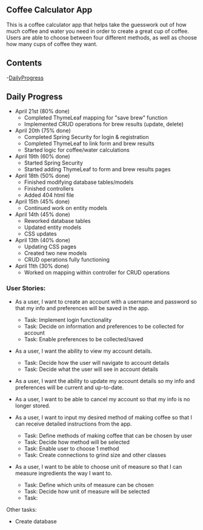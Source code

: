 ## Coffee Calculator App
 This is a coffee calculator app that helps take the guesswork out of how much coffee and water you need in order to create a great cup of coffee. Users are able to choose between four different methods, as well as choose how many cups of coffee they want.

## Contents
-[DailyProgress](#daily-progress)

## Daily Progress
- April 21st (80% done)
  - Completed ThymeLeaf mapping for "save brew" function
  - Implemented CRUD operations for brew results (update, delete)
- April 20th (75% done)
  - Completed Spring Security for login & registration
  - Completed ThymeLeaf to link form and brew results
  - Started logic for coffee/water calculations
- April 19th (60% done)
  - Started Spring Security
  - Started adding ThymeLeaf to form and brew results pages
- April 18th (50% done)
  - Finished modifying database tables/models
  - Finished controllers
  - Added 404 html file
- April 15th (45% done)
  - Continued work on entity models
- April 14th (45% done)
  - Reworked database tables
  - Updated entity models
  - CSS updates
- April 13th (40% done)
  - Updating CSS pages
  - Created two new models
  - CRUD operations fully functioning
- April 11th (30% done)
  - Worked on mapping within controller for CRUD operations

### User Stories:
- As a user, I want to create an account with a username and password so that my info and preferences will be saved in the app.
  - Task: Implement login functionality
  - Task: Decide on information and preferences to be collected for account
  - Task: Enable preferences to be collected/saved

- As a user, I want the ability to view my account details.
  - Task: Decide how the user will navigate to account details
  - Task: Decide what the user will see in account details
  
- As a user, I want the ability to update my account details so my info and preferences will be current and up-to-date.

- As a user, I want to be able to cancel my account so that my info is no longer stored.

- As a user, I want to input my desired method of making coffee so that I can receive detailed instructions from the app.
  - Task: Define methods of making coffee that can be chosen by user
  - Task: Decide how method will be selected
  - Task: Enable user to choose 1 method 
  - Task: Create connections to grind size and other classes

- As a user, I want to be able to choose unit of measure so that I can measure ingredients the way I want to.
  - Task: Define which units of measure can be chosen
  - Task: Decide how unit of measure will be selected
  - Task: 

Other tasks:
- Create database
